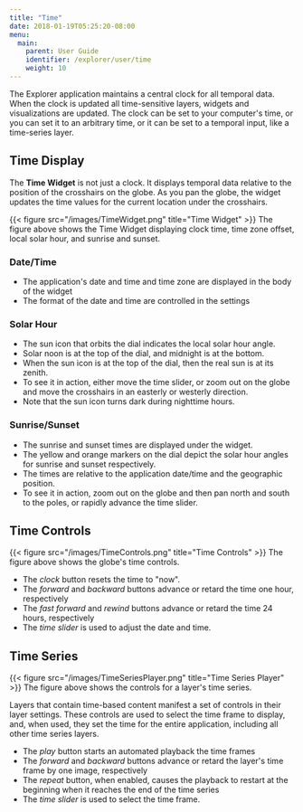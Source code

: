 ```yaml
---
title: "Time"
date: 2018-01-19T05:25:20-08:00
menu:
  main:
    parent: User Guide
    identifier: /explorer/user/time
    weight: 10
---
```

The Explorer application maintains a central clock for all temporal data. When
the clock is updated all time-sensitive layers, widgets and visualizations are 
updated. The clock can be set to your computer's time, or you can set it to an 
arbitrary time, or it can be set to a temporal input, like a time-series layer.

## Time Display

The __Time Widget__ is not just a clock. It displays temporal data relative to 
the position of the crosshairs on the globe. As you pan the globe, the widget
updates the time values for the current location under the crosshairs.

{{< figure src="/images/TimeWidget.png" title="Time Widget" >}}
The figure above shows the Time Widget displaying clock time, time zone offset,
local solar hour, and sunrise and sunset.

### Date/Time
- The application's date and time and time zone are displayed in the body of the widget
- The format of the date and time are controlled in the settings

### Solar Hour
- The sun icon that orbits the dial indicates the local solar hour angle. 
- Solar noon is at the top of the dial, and midnight is at the bottom. 
- When the sun icon is at the top of the dial, then the real sun is at its zenith. 
- To see it in action, either move the time slider, or zoom out on the globe and move the crosshairs in an easterly or westerly direction. 
- Note that the sun icon turns dark during nighttime hours.

### Sunrise/Sunset
- The sunrise and sunset times are displayed under the widget.
- The yellow and orange markers on the dial depict the solar hour angles for sunrise and sunset respectively. 
- The times are relative to the application date/time and the geographic position. 
- To see it in action, zoom out on the globe and then pan north and south to the poles, or rapidly advance the time slider.

## Time Controls

{{< figure src="/images/TimeControls.png" title="Time Controls" >}}
The figure above shows the globe's time controls.

- The _clock_ button resets the time to "now".
- The _forward_ and _backward_ buttons advance or retard the time one hour, respectively
- The _fast forward_ and _rewind_ buttons advance or retard the time 24 hours, respectively
- The _time slider_ is used to adjust the date and time. 


## Time Series
{{< figure src="/images/TimeSeriesPlayer.png" title="Time Series Player" >}}
The figure above shows the controls for a layer's time series.

Layers that contain time-based content manifest a set of controls in their layer settings.
These controls are used to select the time frame to display, and, when used, they
set the time for the entire application, including all other time series layers.

- The _play_ button starts an automated playback the time frames 
- The _forward_ and _backward_ buttons advance or retard the layer's time frame by one image, respectively
- The _repeat_ button, when enabled, causes the playback to restart at the beginning when it reaches the end of the time series
- The _time slider_ is used to select the time frame. 


